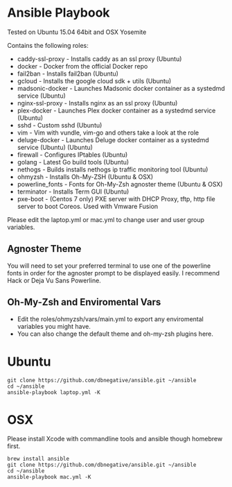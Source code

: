 # Ansible Playbook 

Tested on Ubuntu 15.04 64bit and OSX Yosemite


Contains the following roles:
* caddy-ssl-proxy - Installs caddy as an ssl proxy (Ubuntu)
* docker - Docker from the official Docker repo       
* fail2ban - Installs fail2ban (Ubuntu)       
* gcloud - Installs the google cloud sdk + utils (Ubuntu)        
* madsonic-docker - Launches Madsonic docker container as a systedmd service (Ubuntu)
* nginx-ssl-proxy - Installs nginx as an ssl proxy (Ubuntu) 
* plex-docker -  Launches Plex docker container as a systedmd service (Ubuntu)    
* sshd - Custom sshd (Ubuntu)            
* vim - Vim with vundle, vim-go and others take a look at the role
* deluge-docker - Launches Deluge docker container as a systedmd service (Ubuntu)   (Ubuntu)
* firewall - Configures IPtables (Ubuntu)   
* golang - Latest Go build tools (Ubuntu)          
* nethogs - Builds installs nethogs ip traffic monitoring tool (Ubuntu) 
* ohmyzsh - Installs Oh-My-ZSH (Ubuntu & OSX)
* powerline_fonts - Fonts for Oh-My-Zsh agnoster theme (Ubuntu & OSX)
* terminator - Installs Term GUI (Ubuntu)
* pxe-boot - (Centos 7 only) PXE server with DHCP Proxy, tftp, http file server to boot Coreos. Used with Vmware Fusion


Please edit the laptop.yml or mac.yml to change user and user group variables. 

## Agnoster Theme
You will need to set your preferred terminal to use one of the powerline fonts in order for the agnoster prompt to be displayed easily. I recommend Hack or Deja Vu Sans Powerline. 

## Oh-My-Zsh and Enviromental Vars

* Edit the roles/ohmyzsh/vars/main.yml to export any enviromental variables you might have. 
* You can also change the default theme and oh-my-zsh plugins here.  

# Ubuntu
```
git clone https://github.com/dbnegative/ansible.git ~/ansible
cd ~/ansible
ansible-playbook laptop.yml -K
```
# OSX  
Please install Xcode with commandline tools and ansible though homebrew first.
```
brew install ansible
git clone https://github.com/dbnegative/ansible.git ~/ansible
cd ~/ansible
ansible-playbook mac.yml -K
```

